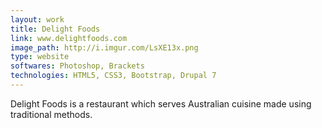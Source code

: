 ```yaml
---
layout: work
title: Delight Foods
link: www.delightfoods.com
image_path: http://i.imgur.com/LsXE13x.png
type: website
softwares: Photoshop, Brackets
technologies: HTML5, CSS3, Bootstrap, Drupal 7
---
```


Delight Foods is a restaurant which serves Australian cuisine made using traditional methods.